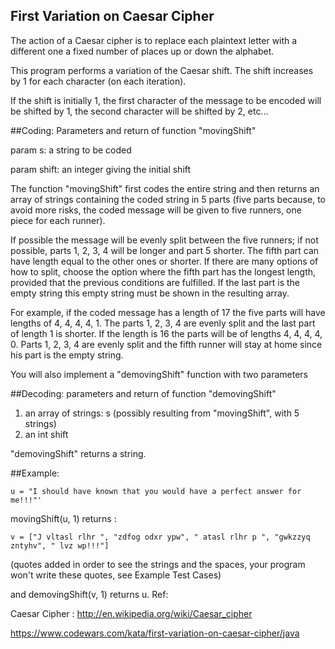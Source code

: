 First Variation on Caesar Cipher
--
The action of a Caesar cipher is to replace each plaintext letter with a different one a fixed number of places up or down the alphabet.

This program performs a variation of the Caesar shift. The shift increases by 1 for each character (on each iteration).

If the shift is initially 1, the first character of the message to be encoded will be shifted by 1, the second character will be shifted by 2, etc...

##Coding: Parameters and return of function "movingShift"

param s: a string to be coded

param shift: an integer giving the initial shift

The function "movingShift" first codes the entire string and then returns an array of strings containing the coded string in 5 parts (five parts because, to avoid more risks, the coded message will be given to five runners, one piece for each runner).

If possible the message will be evenly split between the five runners; if not possible, parts 1, 2, 3, 4 will be longer and part 5 shorter. The fifth part can have length equal to the other ones or shorter. If there are many options of how to split, choose the option where the fifth part has the longest length, provided that the previous conditions are fulfilled. If the last part is the empty string this empty string must be shown in the resulting array.

For example, if the coded message has a length of 17 the five parts will have lengths of 4, 4, 4, 4, 1. The parts 1, 2, 3, 4 are evenly split and the last part of length 1 is shorter. If the length is 16 the parts will be of lengths 4, 4, 4, 4, 0. Parts 1, 2, 3, 4 are evenly split and the fifth runner will stay at home since his part is the empty string.

You will also implement a "demovingShift" function with two parameters

##Decoding: parameters and return of function "demovingShift"

1. an array of strings: s (possibly resulting from "movingShift", with 5 strings)
2. an int shift

"demovingShift" returns a string.

##Example:

~~~~
u = "I should have known that you would have a perfect answer for me!!!"'
~~~~
movingShift(u, 1) returns :

~~~~
v = ["J vltasl rlhr ", "zdfog odxr ypw", " atasl rlhr p ", "gwkzzyq zntyhv", " lvz wp!!!"]
~~~~

(quotes added in order to see the strings and the spaces, your program won't write these quotes, see Example Test Cases)

and demovingShift(v, 1) returns u.
Ref:

Caesar Cipher : http://en.wikipedia.org/wiki/Caesar_cipher

https://www.codewars.com/kata/first-variation-on-caesar-cipher/java